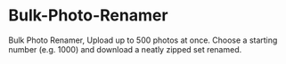 # Bulk-Photo-Renamer
Bulk Photo Renamer, Upload up to 500 photos at once. Choose a starting number (e.g. 1000) and download a neatly zipped set renamed.
